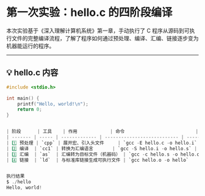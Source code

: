 # 第一次实验：hello.c 的四阶段编译

本次实验基于《深入理解计算机系统》第一章，手动执行了 C 程序从源码到可执行文件的完整编译流程，了解了程序如何通过预处理、编译、汇编、链接逐步变为机器能运行的程序。

---

## 💡 hello.c 内容

```c
#include <stdio.h>

int main() {
    printf("Hello, world!\n");
    return 0;
}


| 阶段      | 工具    | 作用            | 命令                          | 输出文件      |
| ------- | ----- | ------------- | --------------------------- | --------- |
| 1️⃣ 预处理 | `cpp` | 展开宏、引入头文件     | `gcc -E hello.c -o hello.i` | `hello.i` |
| 2️⃣ 编译  | `cc1` | 转换为汇编语言       | `gcc -S hello.i -o hello.s` | `hello.s` |
| 3️⃣ 汇编  | `as`  | 汇编转为目标文件（机器码） | `gcc -c hello.s -o hello.o` | `hello.o` |
| 4️⃣ 链接  | `ld`  | 与标准库链接生成可执行文件 | `gcc hello.o -o hello`      | `hello`   |


执行结果
$ ./hello
Hello, world!
